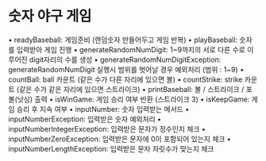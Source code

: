 # 숫자 야구 게임
• readyBaseball: 게임준비 (랜덤숫자 만들어두고 게임 반복)
• playBaseball: 숫자를 입력받아 게임 진행
• generateRandomNumDigit: 1~9까지의 서로 다른 수로 이루어진 digit자리의 수를 생성
• generateRandomNumDigitException: generateRandomNumDigit 실행시 범위를 벗어날 경우 예외처리 (범위 : 1~9)
• countBall: ball 카운트 (같은 수가 다른 자리에 있으면 볼)
• countStrike: strike 카운트 (같은 수가 같은 자리에 있으면 스트라이크)
• printBaseball: 볼 / 스트라이크 / 포볼(낫싱) 출력
• isWinGame: 게임 승리 여부 반환 (스트라이크 3)
• isKeepGame: 게임 승리 후 지속 여부
• inputNumber: 숫자 입력받는 메서드
• inputNumberException: 입력받은 숫자 예외처리
• inputNumberIntegerException: 입력받은 문자가 정수인지 체크
• inputNumberZeroException: 입력받은 문자에 0이 포함되어 있는지 체크
• inputNumberLengthException: 입력받은 문자 자릿수가 맞는지 체크
 
